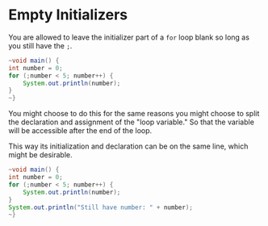 # Empty Initializers

You are allowed to leave the initializer part of a `for` loop blank
so long as you still have the `;`.

```java
~void main() {
int number = 0;
for (;number < 5; number++) {
    System.out.println(number);
}
~}
```

You might choose to do this for the same reasons you might choose to split the declaration
and assignment of the "loop variable." So that the variable will be accessible after the end of the loop.

This way its initialization and declaration can be on the same line, which might be desirable.

```java
~void main() {
int number = 0;
for (;number < 5; number++) {
    System.out.println(number);
}
System.out.println("Still have number: " + number);
~}
```

